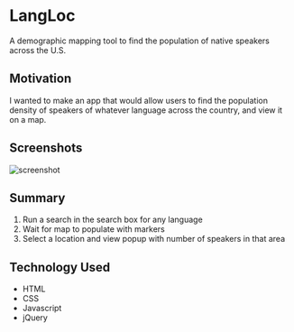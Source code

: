 # LangLoc
A demographic mapping tool to find the population of native speakers across the U.S.
## Motivation
I wanted to make an app that would allow users to find the population density of speakers of whatever language across the country, and view it on a map. 
## Screenshots
![screenshot](https://user-images.githubusercontent.com/32127270/35027083-cb47f14c-fb0b-11e7-8731-82dfa6e272b3.png)
## Summary
1. Run a search in the search box for any language
2. Wait for map to populate with markers 
3. Select a location and view popup with number of speakers in that area
## Technology Used
* HTML
* CSS
* Javascript
* jQuery
